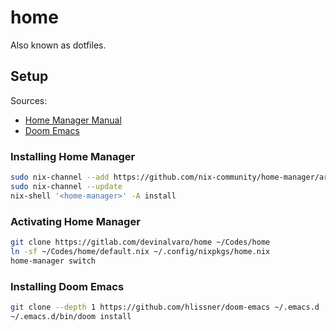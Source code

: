 # home

Also known as dotfiles.

## Setup

Sources:
- [Home Manager Manual](https://nix-community.github.io/home-manager/index.html#sec-install-standalone)
- [Doom Emacs](https://github.com/hlissner/doom-emacs#install)

### Installing Home Manager

```sh
sudo nix-channel --add https://github.com/nix-community/home-manager/archive/release-20.09.tar.gz home-manager
sudo nix-channel --update
nix-shell '<home-manager>' -A install
```

### Activating Home Manager

```sh
git clone https://gitlab.com/devinalvaro/home ~/Codes/home
ln -sf ~/Codes/home/default.nix ~/.config/nixpkgs/home.nix
home-manager switch
```

### Installing Doom Emacs

```sh
git clone --depth 1 https://github.com/hlissner/doom-emacs ~/.emacs.d
~/.emacs.d/bin/doom install
```
